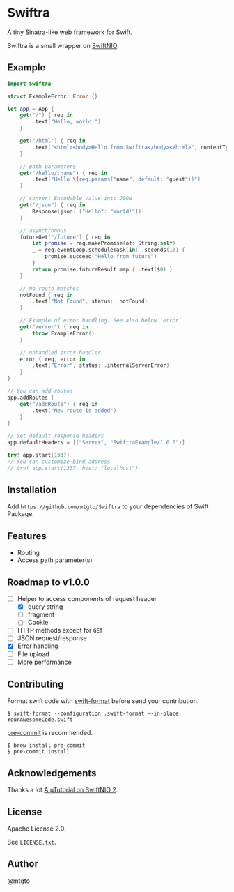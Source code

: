 # Swiftra

A tiny Sinatra-like web framework for Swift.

Swiftra is a small wrapper on [SwiftNIO](https://github.com/apple/swift-nio).

## Example

```swift
import Swiftra

struct ExampleError: Error {}

let app = App {
    get("/") { req in
        .text("Hello, world!")
    }

    get("/html") { req in
        .text("<html><body>Hello from Swiftra</body></html>", contentType: ContentType.textHtml.withCharset())
    }

    // path parameters
    get("/hello/:name") { req in
        .text("Hello \(req.params("name", default: "guest"))")
    }

    // convert Encodable value into JSON
    get("/json") { req in
        Response(json: ["Hello": "World!"])!
    }

    // asynchronous
    futureGet("/future") { req in
        let promise = req.makePromise(of: String.self)
        _ = req.eventLoop.scheduleTask(in: .seconds(1)) {
            promise.succeed("Hello from future")
        }
        return promise.futureResult.map { .text($0) }
    }

    // No route matches
    notFound { req in
        .text("Not Found", status: .notFound)
    }

    // Example of error handling. See also below `error`
    get("/error") { req in
        throw ExampleError()
    }

    // unhandled error handler
    error { req, error in
        .text("Error", status: .internalServerError)
    }
}

// You can add routes
app.addRoutes {
    get("/addRoute") { req in
        .text("New route is added")
    }
}

// Set default response headers
app.defaultHeaders = [("Server", "SwiftraExample/1.0.0")]

try! app.start(1337)
// You can customize bind address
// try! app.start(1337, host: "localhost")
```

## Installation

Add `https://github.com/mtgto/Swiftra` to your dependencies of Swift Package.

## Features

- Routing
- Access path parameter(s)

## Roadmap to v1.0.0

- [ ] Helper to access components of request header
  - [x] query string
  - [ ] fragment
  - [ ] Cookie
- [ ] HTTP methods except for `GET`
- [ ] JSON request/response
- [x] Error handling
- [ ] File upload
- [ ] More performance

## Contributing

Format swift code with [swift-format](https://github.com/apple/swift-format) before send your contribution.

```console
$ swift-format --configuration .swift-format --in-place YourAwesomeCode.swift
```

[pre-commit](https://pre-commit.com/) is recommended.

```console
$ brew install pre-commit
$ pre-commit install
```

## Acknowledgements

Thanks a lot [A µTutorial on SwiftNIO 2](https://www.alwaysrightinstitute.com/microexpress-nio2/).

## License

Apache License 2.0.

See `LICENSE.txt`.

## Author

@mtgto
